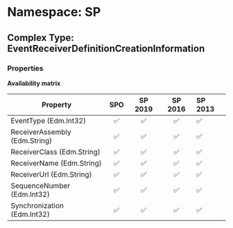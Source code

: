 # Namespace: SP

## Complex Type: EventReceiverDefinitionCreationInformation

### Properties

**Availability matrix**

Property | SPO | SP 2019 | SP 2016 | SP 2013
----------|:---:|:-------:|:-------:|:-------
EventType (Edm.Int32) | ✅ | ✅ | ✅ | ✅
ReceiverAssembly (Edm.String) | ✅ | ✅ | ✅ | ✅
ReceiverClass (Edm.String) | ✅ | ✅ | ✅ | ✅
ReceiverName (Edm.String) | ✅ | ✅ | ✅ | ✅
ReceiverUrl (Edm.String) | ✅ | ✅ | ✅ | ✅
SequenceNumber (Edm.Int32) | ✅ | ✅ | ✅ | ✅
Synchronization (Edm.Int32) | ✅ | ✅ | ✅ | ✅
